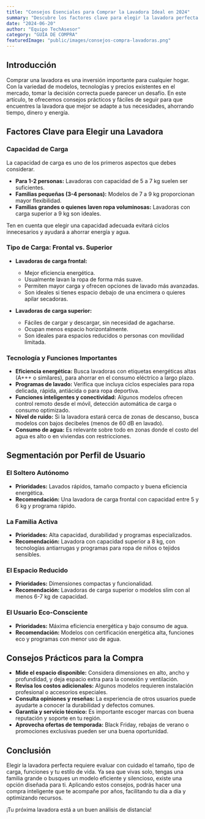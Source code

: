 ```yaml
---
title: "Consejos Esenciales para Comprar la Lavadora Ideal en 2024"
summary: "Descubre los factores clave para elegir la lavadora perfecta según tus necesidades, y optimiza tu inversión con estos prácticos consejos de compra."
date: "2024-06-20"
author: "Equipo TechAsesor"
category: "GUÍA DE COMPRA"
featuredImage: "public/images/consejos-compra-lavadoras.png"
---
```


## Introducción

Comprar una lavadora es una inversión importante para cualquier hogar. Con la variedad de modelos, tecnologías y precios existentes en el mercado, tomar la decisión correcta puede parecer un desafío. En este artículo, te ofrecemos consejos prácticos y fáciles de seguir para que encuentres la lavadora que mejor se adapte a tus necesidades, ahorrando tiempo, dinero y energía.

## Factores Clave para Elegir una Lavadora

### Capacidad de Carga

La capacidad de carga es uno de los primeros aspectos que debes considerar.

- **Para 1-2 personas:** Lavadoras con capacidad de 5 a 7 kg suelen ser suficientes.
- **Familias pequeñas (3-4 personas):** Modelos de 7 a 9 kg proporcionan mayor flexibilidad.
- **Familias grandes o quienes laven ropa voluminosas:** Lavadoras con carga superior a 9 kg son ideales.

Ten en cuenta que elegir una capacidad adecuada evitará ciclos innecesarios y ayudará a ahorrar energía y agua.

### Tipo de Carga: Frontal vs. Superior

- **Lavadoras de carga frontal:**
  - Mejor eficiencia energética.
  - Usualmente lavan la ropa de forma más suave.
  - Permiten mayor carga y ofrecen opciones de lavado más avanzadas.
  - Son ideales si tienes espacio debajo de una encimera o quieres apilar secadoras.

- **Lavadoras de carga superior:**
  - Fáciles de cargar y descargar, sin necesidad de agacharse.
  - Ocupan menos espacio horizontalmente.
  - Son ideales para espacios reducidos o personas con movilidad limitada.

### Tecnología y Funciones Importantes

- **Eficiencia energética:** Busca lavadoras con etiquetas energéticas altas (A+++ o similares), para ahorrar en el consumo eléctrico a largo plazo.
- **Programas de lavado:** Verifica que incluya ciclos especiales para ropa delicada, rápida, antiácida o para ropa deportiva.
- **Funciones inteligentes y conectividad:** Algunos modelos ofrecen control remoto desde el móvil, detección automática de carga o consumo optimizado.
- **Nivel de ruido:** Si la lavadora estará cerca de zonas de descanso, busca modelos con bajos decibeles (menos de 60 dB en lavado).
- **Consumo de agua:** Es relevante sobre todo en zonas donde el costo del agua es alto o en viviendas con restricciones.

## Segmentación por Perfil de Usuario

### El Soltero Autónomo

- **Prioridades:** Lavados rápidos, tamaño compacto y buena eficiencia energética.
- **Recomendación:** Una lavadora de carga frontal con capacidad entre 5 y 6 kg y programa rápido.

### La Familia Activa

- **Prioridades:** Alta capacidad, durabilidad y programas especializados.
- **Recomendación:** Lavadora con capacidad superior a 8 kg, con tecnologías antiarrugas y programas para ropa de niños o tejidos sensibles.

### El Espacio Reducido

- **Prioridades:** Dimensiones compactas y funcionalidad.
- **Recomendación:** Lavadoras de carga superior o modelos slim con al menos 6-7 kg de capacidad.

### El Usuario Eco-Consciente

- **Prioridades:** Máxima eficiencia energética y bajo consumo de agua.
- **Recomendación:** Modelos con certificación energética alta, funciones eco y programas con menor uso de agua.

## Consejos Prácticos para la Compra

- **Mide el espacio disponible:** Considera dimensiones en alto, ancho y profundidad, y deja espacio extra para la conexión y ventilación.
- **Revisa los costos adicionales:** Algunos modelos requieren instalación profesional o accesorios especiales.
- **Consulta opiniones y reseñas:** La experiencia de otros usuarios puede ayudarte a conocer la durabilidad y defectos comunes.
- **Garantía y servicio técnico:** Es importante escoger marcas con buena reputación y soporte en tu región.
- **Aprovecha ofertas de temporada:** Black Friday, rebajas de verano o promociones exclusivas pueden ser una buena oportunidad.

## Conclusión

Elegir la lavadora perfecta requiere evaluar con cuidado el tamaño, tipo de carga, funciones y tu estilo de vida. Ya sea que vivas solo, tengas una familia grande o busques un modelo eficiente y silencioso, existe una opción diseñada para ti. Aplicando estos consejos, podrás hacer una compra inteligente que te acompañe por años, facilitando tu día a día y optimizando recursos.

¡Tu próxima lavadora está a un buen análisis de distancia!